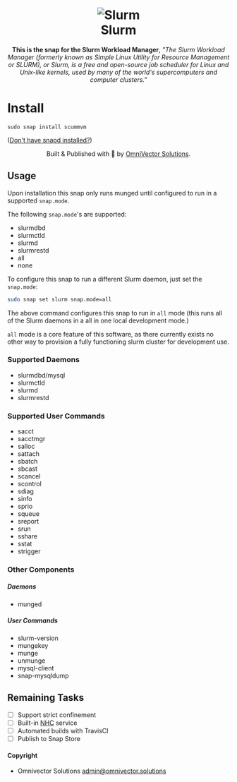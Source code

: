 <h1 align="center">
  <img src="https://upload.wikimedia.org/wikipedia/commons/thumb/3/3a/Slurm_logo.svg/1200px-Slurm_logo.svg.png" alt="Slurm">
  <br />
  Slurm
</h1>

<p align="center"><b>This is the snap for the Slurm Workload Manager</b>, <i>"The Slurm Workload Manager (formerly known as Simple Linux Utility for Resource Management or SLURM), or Slurm, is a free and open-source job scheduler for Linux and Unix-like kernels, used by many of the world's supercomputers and computer clusters."</i></p>

# Install

    sudo snap install scummvm

([Don't have snapd installed?](https://snapcraft.io/docs/core/install))

<p align="center">Built & Published with 💝 by <a href="https://www.omnivector.solutions">OmniVector Solutions</a>.</p>

## Usage

Upon installation this snap only runs munged until configured to run in a supported `snap.mode`.

The following `snap.mode`'s are supported:
* slurmdbd
* slurmctld
* slurmd
* slurmrestd
* all
* none

To configure this snap to run a different Slurm daemon, just set the `snap.mode`:
```bash
sudo snap set slurm snap.mode=all
```
The above command configures this snap to run in `all` mode (this runs all of the Slurm daemons in a all in one local development mode.)

`all` mode is a core feature of this software, as there currently exists no other way to provision a fully functioning slurm cluster for development use.


### Supported Daemons

* slurmdbd/mysql
* slurmctld
* slurmd
* slurmrestd

### Supported User Commands

* sacct
* sacctmgr
* salloc
* sattach
* sbatch
* sbcast
* scancel
* scontrol
* sdiag
* sinfo
* sprio
* squeue
* sreport
* srun
* sshare
* sstat
* strigger

### Other Components

##### Daemons

* munged

##### User Commands

* slurm-version
* mungekey
* munge
* unmunge
* mysql-client
* snap-mysqldump

## Remaining Tasks

* [ ] Support strict confinement
* [ ] Built-in [NHC](https://github.com/mej/nhc) service
* [ ] Automated builds with TravisCI
* [ ] Publish to Snap Store

#### Copyright
* Omnivector Solutions <admin@omnivector.solutions>
